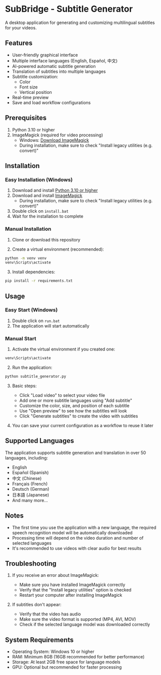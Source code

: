 # SubBridge - Subtitle Generator

A desktop application for generating and customizing multilingual subtitles for your videos.

## Features

- User-friendly graphical interface
- Multiple interface languages (English, Español, 中文)
- AI-powered automatic subtitle generation
- Translation of subtitles into multiple languages
- Subtitle customization:
  - Color
  - Font size
  - Vertical position
- Real-time preview
- Save and load workflow configurations

## Prerequisites

1. Python 3.10 or higher
2. ImageMagick (required for video processing)
   - Windows: [Download ImageMagick](https://imagemagick.org/script/download.php#windows)
   - During installation, make sure to check "Install legacy utilities (e.g. convert)"

## Installation

### Easy Installation (Windows)

1. Download and install [Python 3.10 or higher](https://www.python.org/downloads/)
2. Download and install [ImageMagick](https://imagemagick.org/script/download.php#windows)
   - During installation, make sure to check "Install legacy utilities (e.g. convert)"
3. Double click on `install.bat`
4. Wait for the installation to complete

### Manual Installation

1. Clone or download this repository

2. Create a virtual environment (recommended):
```bash
python -m venv venv
venv\Scripts\activate
```

3. Install dependencies:
```bash
pip install -r requirements.txt
```

## Usage

### Easy Start (Windows)

1. Double click on `run.bat`
2. The application will start automatically

### Manual Start

1. Activate the virtual environment if you created one:
```bash
venv\Scripts\activate
```

2. Run the application:
```bash
python subtitle_generator.py
```

3. Basic steps:
   - Click "Load video" to select your video file
   - Add one or more subtitle languages using "Add subtitle"
   - Customize the color, size, and position of each subtitle
   - Use "Open preview" to see how the subtitles will look
   - Click "Generate subtitles" to create the video with subtitles

4. You can save your current configuration as a workflow to reuse it later

## Supported Languages

The application supports subtitle generation and translation in over 50 languages, including:
- English
- Español (Spanish)
- 中文 (Chinese)
- Français (French)
- Deutsch (German)
- 日本語 (Japanese)
- And many more...

## Notes

- The first time you use the application with a new language, the required speech recognition model will be automatically downloaded
- Processing time will depend on the video duration and number of selected languages
- It's recommended to use videos with clear audio for best results

## Troubleshooting

1. If you receive an error about ImageMagick:
   - Make sure you have installed ImageMagick correctly
   - Verify that the "Install legacy utilities" option is checked
   - Restart your computer after installing ImageMagick

2. If subtitles don't appear:
   - Verify that the video has audio
   - Make sure the video format is supported (MP4, AVI, MOV)
   - Check if the selected language model was downloaded correctly

## System Requirements

- Operating System: Windows 10 or higher
- RAM: Minimum 8GB (16GB recommended for better performance)
- Storage: At least 2GB free space for language models
- GPU: Optional but recommended for faster processing
